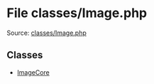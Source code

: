 File classes/Image.php
=========

Source: [classes/Image.php](https://github.com/PrestaShop/PrestaShop/blob/1.6.1.1/classes/Image.php)


Classes
-------

* [ImageCore](class.ImageCore.md)

